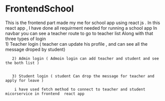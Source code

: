 # FrontendSchool


This is the frontend part made my me for school app using react js . 
   In this react app , I have done all requirment needed for running a school app 
    In navbar you can see a teacher route to go to teacher list 
    Along with that three types of login  
       1) Teacher login ( teacher can update his profile , and can see all the message droped by student)
       
       2) Admin login ( Admoin login can add teacher and student and see the both list )
       
       
       3) Student login ( student Can drop the message for teacher and apply for leave ) 
       
        i have used fetch method to connect to teacher and student micorservice in frontend  react app 
